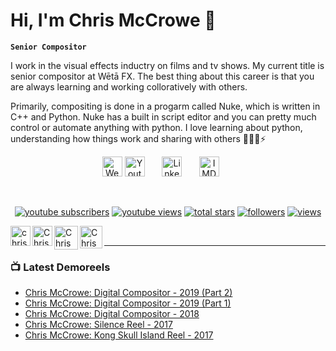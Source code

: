 # Hi, I'm Chris McCrowe 👋

**`Senior Compositor`**

I work in the visual effects inductry on films and tv shows. My current title is senior compositor at Wētā FX. 
The best thing about this career is that you are always learning and working colloratively with others. 


Primarily, compositing is done in a progarm called Nuke, which is written in C++ and Python. Nuke has a built in script editor and you can pretty much control or automate anything with python.
I love learning about python, understanding how things work and sharing with others 👨🏽‍💻⚡ 

<!-- Social icons section -->
<p align="center">
   <a href="https://www.chrismccrowe.com/"><img width="32px" alt="Website" title="CHRISMCCROWE.COM" src="https://www.chrismccrowe.com/img/crow-32.png"/></a>
  <a href="https://www.youtube.com/channel/UCxz51-sy9y_XTngzrAjJ4mA"><img width="32px" alt="Youtube" title="Youtube" src="https://www.chrismccrowe.com/img/social/youtube_64.png"/></a>
  &#8287;&#8287;&#8287;&#8287;&#8287;
  <a href="https://www.linkedin.com/in/chris-mccrowe-2795a028/"><img width="32px" alt="LinkedIn" title="LinkedIn" src="https://www.chrismccrowe.com/img/social/linkedin_64.png"/></a>
  &#8287;&#8287;&#8287;&#8287;&#8287;
  <a href="https://www.imdb.com/name/nm6120143/"><img width="32px" alt="IMDB" title="IMDB" src="https://www.chrismccrowe.com/img/social/imdb_64.png"></a>
  &#8287;&#8287;&#8287;&#8287;&#8287;
 
</p>

<br/>

<!-- Social badges section -->
<!-- Badges with custom icons - https://github.com/DenverCoder1/custom-icon-badges -->
<!-- View counter - https://github.com/DenverCoder1/Simple-View-Counter -->
<p align="center">
  <a href="https://www.youtube.com/channel/UCxz51-sy9y_XTngzrAjJ4mA">
    <img alt="youtube subscribers" title="Subscribe to my YouTube channel" src="https://freshidea.com/jonah/app/youtube-stats-badges/subscribers-badge.php"/></a>
  <a href="https://www.youtube.com/c/DevProTips">
    <img alt="youtube views" title="YouTube views" src="https://freshidea.com/jonah/app/youtube-stats-badges/view-count-badge.php"/></a> 
  <a href="https://github.com/DenverCoder1?tab=repositories&sort=stargazers">
    <img alt="total stars" title="Total stars on GitHub" src="https://custom-icon-badges.demolab.com/github/stars/DenverCoder1?color=55960c&style=for-the-badge&labelColor=488207&logo=star"/></a>
  <a href="https://github.com/DenverCoder1?tab=followers">
    <img alt="followers" title="Follow me on Github" src="https://custom-icon-badges.demolab.com/github/followers/DenverCoder1?color=236ad3&labelColor=1155ba&style=for-the-badge&logo=person-add&label=Follow&logoColor=white"/></a>
  <a href="https://github.com/DenverCoder1/Simple-View-Counter">
    <img alt="views" title="GitHub profile views" src="https://freshidea.com/jonah/app/DenverCoder1-profile-views"/></a>
</p>

[<img align="left" alt="chrismccrowe.com" width="32px" src="https://www.weebly.com/editor/uploads/1/9/4/4/19441211/custom_themes/699869960531018547/files/images/icon.png" />][website]
[<img align="left" alt="Chris McCrowe | LinkedIn" width="32px" src="https://cdn.jsdelivr.net/npm/simple-icons@v3/icons/linkedin.svg" />][linkedin]
[<img align="left" alt="Chris McCrowe | YouTube" width="38px" src="https://cdn.jsdelivr.net/npm/simple-icons@v3/icons/youtube.svg" />][youtube]
[<img align="left" alt="Chris McCrowe | IMDB" height="36px" src="https://www.weebly.com/editor/uploads/1/9/4/4/19441211/custom_themes/699869960531018547/files/imdb_black.png" />][imdb]

<br />

---

### 📺 Latest Demoreels
<!-- YOUTUBE:START -->
- [Chris McCrowe: Digital Compositor - 2019 (Part 2)](https://www.youtube.com/watch?v=5uoJkNCtY9E)
- [Chris McCrowe: Digital Compositor - 2019 (Part 1)](https://www.youtube.com/watch?v=WO7ukfSXHgE)
- [Chris McCrowe: Digital Compositor - 2018](https://www.youtube.com/watch?v=f-ve4-vR_1M)
- [Chris McCrowe:  Silence Reel - 2017](https://www.youtube.com/watch?v=KG2WWGlhI8o)
- [Chris McCrowe: Kong Skull Island Reel - 2017](https://www.youtube.com/watch?v=PyWHy6x2CHA)
<!-- YOUTUBE:END -->

[website]: https://chrismccrowe.com
[youtube]: https://www.youtube.com/user/ChrisMcCrowe
[linkedin]: https://www.linkedin.com/in/chris-mccrowe-2795a028/
[imdb]: http://www.imdb.me/chrismccrowe

